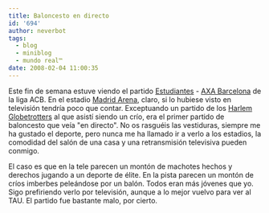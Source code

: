 ```yaml
---
title: Baloncesto en directo
id: '694'
author: neverbot
tags:
  - blog
  - miniblog
  - mundo real™
date: 2008-02-04 11:00:35
---
```


Este fin de semana estuve viendo el partido [Estudiantes](http://www.clubestudiantes.com/) - [AXA Barcelona](http://www.fcbarcelona.com/web/castellano/basquet/index.html) de la liga ACB. En el estadio [Madrid Arena](http://www.telefonicaarenamadrid.com/), claro, si lo hubiese visto en televisión tendría poco que contar. Exceptuando un partido de los [Harlem Globetrotters](http://www.harlemglobetrotters.com/) al que asistí siendo un crío, era el primer partido de baloncesto que veía "en directo". No os rasguéis las vestiduras, siempre me ha gustado el deporte, pero nunca me ha llamado ir a verlo a los estadios, la comodidad del salón de una casa y una retransmisión televisiva pueden conmigo.

El caso es que en la tele parecen un montón de machotes hechos y derechos jugando a un deporte de élite. En la pista parecen un montón de críos imberbes peleándose por un balón. Todos eran más jóvenes que yo. Sigo prefiriendo verlo por televisión, aunque a lo mejor vuelvo para ver al TAU. El partido fue bastante malo, por cierto.